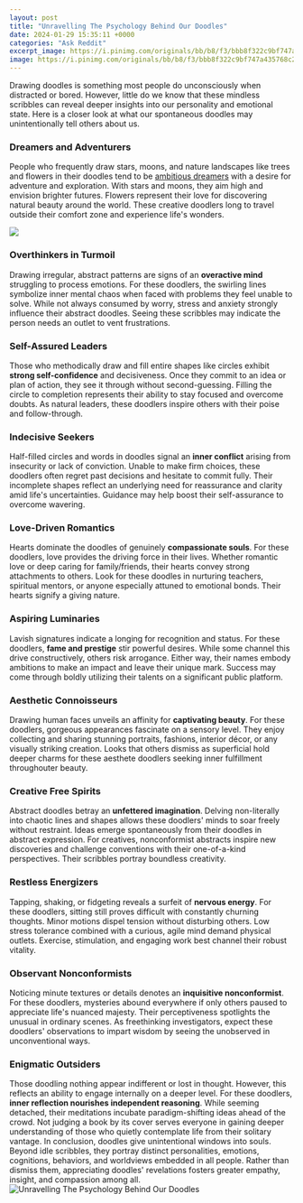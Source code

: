 ```yaml
---
layout: post
title: "Unravelling The Psychology Behind Our Doodles"
date: 2024-01-29 15:35:11 +0000
categories: "Ask Reddit"
excerpt_image: https://i.pinimg.com/originals/bb/b8/f3/bbb8f322c9bf747a435768c2e8cf69de.jpg
image: https://i.pinimg.com/originals/bb/b8/f3/bbb8f322c9bf747a435768c2e8cf69de.jpg
---
```


Drawing doodles is something most people do unconsciously when distracted or bored. However, little do we know that these mindless scribbles can reveal deeper insights into our personality and emotional state. Here is a closer look at what our spontaneous doodles may unintentionally tell others about us.
### Dreamers and Adventurers 
People who frequently draw stars, moons, and nature landscapes like trees and flowers in their doodles tend to be [ambitious dreamers](https://store.fi.io.vn/play-well-with-others-otter-lover-animal-marine-biologist-1) with a desire for adventure and exploration. With stars and moons, they aim high and envision brighter futures. Flowers represent their love for discovering natural beauty around the world. These creative doodlers long to travel outside their comfort zone and experience life's wonders.

![](https://i.pinimg.com/originals/6c/64/0c/6c640cdc2a29fbef5d12d6af43af9cd3.png)
### Overthinkers in Turmoil
Drawing irregular, abstract patterns are signs of an **overactive mind** struggling to process emotions. For these doodlers, the swirling lines symbolize inner mental chaos when faced with problems they feel unable to solve. While not always consumed by worry, stress and anxiety strongly influence their abstract doodles. Seeing these scribbles may indicate the person needs an outlet to vent frustrations.
### Self-Assured Leaders 
Those who methodically draw and fill entire shapes like circles exhibit **strong self-confidence** and decisiveness. Once they commit to an idea or plan of action, they see it through without second-guessing. Filling the circle to completion represents their ability to stay focused and overcome doubts. As natural leaders, these doodlers inspire others with their poise and follow-through.
### Indecisive Seekers  
Half-filled circles and words in doodles signal an **inner conflict** arising from insecurity or lack of conviction. Unable to make firm choices, these doodlers often regret past decisions and hesitate to commit fully. Their incomplete shapes reflect an underlying need for reassurance and clarity amid life's uncertainties. Guidance may help boost their self-assurance to overcome wavering.  
### Love-Driven Romantics
Hearts dominate the doodles of genuinely **compassionate souls**. For these doodlers, love provides the driving force in their lives. Whether romantic love or deep caring for family/friends, their hearts convey strong attachments to others. Look for these doodles in nurturing teachers, spiritual mentors, or anyone especially attuned to emotional bonds. Their hearts signify a giving nature.
### Aspiring Luminaries  
Lavish signatures indicate a longing for recognition and status. For these doodlers, **fame and prestige** stir powerful desires. While some channel this drive constructively, others risk arrogance. Either way, their names embody ambitions to make an impact and leave their unique mark. Success may come through boldly utilizing their talents on a significant public platform.  
### Aesthetic Connoisseurs  
Drawing human faces unveils an affinity for **captivating beauty**. For these doodlers, gorgeous appearances fascinate on a sensory level. They enjoy collecting and sharing stunning portraits, fashions, interior décor, or any visually striking creation. Looks that others dismiss as superficial hold deeper charms for these aesthete doodlers seeking inner fulfillment throughouter beauty.
### Creative Free Spirits
Abstract doodles betray an **unfettered imagination**. Delving non-literally into chaotic lines and shapes allows these doodlers' minds to soar freely without restraint. Ideas emerge spontaneously from their doodles in abstract expression. For creatives, nonconformist abstracts inspire new discoveries and challenge conventions with their one-of-a-kind perspectives. Their scribbles portray boundless creativity.
### Restless Energizers
Tapping, shaking, or fidgeting reveals a surfeit of **nervous energy**. For these doodlers, sitting still proves difficult with constantly churning thoughts. Minor motions dispel tension without disturbing others. Low stress tolerance combined with a curious, agile mind demand physical outlets. Exercise, stimulation, and engaging work best channel their robust vitality.  
### Observant Nonconformists
Noticing minute textures or details denotes an **inquisitive nonconformist**. For these doodlers, mysteries abound everywhere if only others paused to appreciate life's nuanced majesty. Their perceptiveness spotlights the unusual in ordinary scenes. As freethinking investigators, expect these doodlers' observations to impart wisdom by seeing the unobserved in unconventional ways.
### Enigmatic Outsiders  
Those doodling nothing appear indifferent or lost in thought. However, this reflects an ability to engage internally on a deeper level. For these doodlers, **inner reflection nourishes independent reasoning**. While seeming detached, their meditations incubate paradigm-shifting ideas ahead of the crowd. Not judging a book by its cover serves everyone in gaining deeper understanding of those who quietly contemplate life from their solitary vantage.
In conclusion, doodles give unintentional windows into souls. Beyond idle scribbles, they portray distinct personalities, emotions, cognitions, behaviors, and worldviews embedded in all people. Rather than dismiss them, appreciating doodles' revelations fosters greater empathy, insight, and compassion among all.
![Unravelling The Psychology Behind Our Doodles](https://i.pinimg.com/originals/bb/b8/f3/bbb8f322c9bf747a435768c2e8cf69de.jpg)